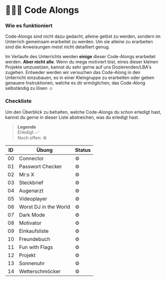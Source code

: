 # 🧑🏽‍🏫 Code Alongs

### Wie es funktioniert
Code-Alongs sind nicht dazu gedacht, alleine gelöst zu werden, sondern im Unterrich gemeinsam erarbeitet zu werden. Um sie alleine zu erarbeiten sind die Anweisungen meist nicht detailliert genug.

Im Verlaufe des Unterrichts werden **einige** dieser Code-Alongs erarbeitet werden. **Aber nicht alle**. Wenn du mega motiviert bist, eines dieser kleinen Projekte umzusetzen, kannst du sehr gerne auf uns Dozierenden/LBA's zugehen. Entweder werden wir versuchen das Code-Along in den Unterricht einzubauen, es in einer Kleingruppe zu erarbeiten oder geben genauere Instruktionen, welche es dir ermöglichen, das Code-Along selbständig zu lösen ☺️

### Checkliste
Um den Überblick zu behalten, welche Code-Alongs du schon erledigt hast, kannst du gerne in dieser Liste abstreichen, was du erledigt hast.

> **Legende**<br>
> Erledigt: ✅<br>
> Noch offen: ⚙️

| ID | Übung                 | Status |
|----|-----------------------|--------|
| 00 | Connector             | ⚙️     |
| 01 | Passwort Checker      | ⚙️     |
| 02 | Mr:s X                | ⚙️     |
| 03 | Steckbrief            | ⚙️     |
| 04 | Augenarzt             | ⚙️     |
| 05 | Videoplayer           | ⚙️     |
| 06 | Worst DJ in the World | ⚙️     |
| 07 | Dark Mode             | ⚙️     |
| 08 | Motivator             | ⚙️     |
| 09 | Einkaufsliste         | ⚙️     |
| 10 | Freundebuch           | ⚙️     |
| 11 | Fun with Flags        | ⚙️     |
| 12 | Projekt               | ⚙️     |
| 13 | Sonnenuhr             | ⚙️     |
| 14 | Wetterschmöcker       | ⚙️     |
